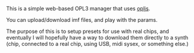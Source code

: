 This is a simple web-based OPL3 manager that uses [opljs](https://github.com/Malvineous/opljs).

You can upload/download imf files, and play with the params.

The purpose of this is to setup presets for use with real chips, and eventually I will hopefully have a way to download them directly to a synth (chip, connected to a real chip, using USB, midi sysex, or something else.)
